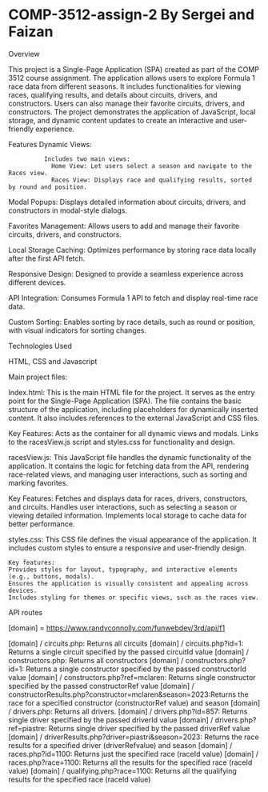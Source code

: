 # COMP-3512-assign-2 By Sergei and Faizan



 Overview

This project is a Single-Page Application (SPA) created as part of the COMP 3512 course assignment. The application allows users to explore Formula 1 race data from different seasons. It includes functionalities for viewing races, qualifying results, and details about circuits, drivers, and constructors. Users can also manage their favorite circuits, drivers, and constructors. The project demonstrates the application of JavaScript, local storage, and dynamic content updates to create an interactive and user-friendly experience.



Features
Dynamic Views:

              Includes two main views:
                Home View: Let users select a season and navigate to the Races view.
                Races View: Displays race and qualifying results, sorted by round and position.
                
Modal Popups: Displays detailed information about circuits, drivers, and constructors in modal-style dialogs.

Favorites Management: Allows users to add and manage their favorite circuits, drivers, and constructors.

Local Storage Caching: Optimizes performance by storing race data locally after the first API fetch.

Responsive Design: Designed to provide a seamless experience across different devices.

API Integration: Consumes Formula 1 API to fetch and display real-time race data.

Custom Sorting: Enables sorting by race details, such as round or position, with visual indicators for sorting changes.

Technologies Used

HTML, CSS and Javascript



Main project files:


Index.html: This is the main HTML file for the project. It serves as the entry point for the Single-Page Application (SPA). The file contains the basic structure of the application, including placeholders for dynamically inserted content. It also includes references to the external JavaScript and CSS files.
  
   Key Features:
   Acts as the container for all dynamic views and modals.
   Links to the racesView.js script and styles.css for functionality and design.

racesView.js: This JavaScript file handles the dynamic functionality of the application. It contains the logic for fetching data from the API, rendering race-related views, and managing user interactions, such as sorting and marking favorites.

   Key Features:
   Fetches and displays data for races, drivers, constructors, and circuits.
   Handles user interactions, such as selecting a season or viewing detailed information.
   Implements local storage to cache data for better performance.

styles.css: This CSS file defines the visual appearance of the application. It includes custom styles to ensure a responsive and user-friendly design.

    Key features:
    Provides styles for layout, typography, and interactive elements (e.g., buttons, modals).
    Ensures the application is visually consistent and appealing across devices.
    Includes styling for themes or specific views, such as the races view.


API routes

[domain] = https://www.randyconnolly.com/funwebdev/3rd/api/f1

                
[domain] / circuits.php: Returns all circuits 
[domain] / circuits.php?id=1: Returns a single circuit specified by the passed circuitId value
[domain] / constructors.php: Returns all constructors
[domain] / constructors.php?id=1: Returns a single constructor specified by the passed constructorId value 
[domain] / constructors.php?ref=mclaren: Returns single constructor specified by the passed constructorRef value
[domain] / constructorResults.php?constructor=mclaren&season=2023:Returns the race for a specified constructor (constructorRef value) and season
[domain] / drivers.php: Returns all drivers.
[domain] / drivers.php?id=857: Returns single driver specified by the passed driverId value
[domain] / drivers.php?ref=piastre: Returns single driver specified by the passed driverRef value
[domain] / driverResults.php?driver=piastri&season=2023: Returns the race results for a specified driver (driverRefvalue) and season
[domain] / races.php?id=1100: Returns just the specified race (raceId value)
[domain] / races.php?race=1100: Returns all the results for the specified race (raceId value)
[domain] / qualifying.php?race=1100: Returns all the qualifying results for the specified race (raceId value)



  

